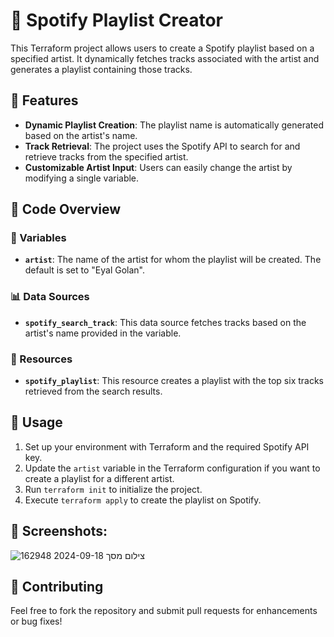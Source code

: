 # 🎵 Spotify Playlist Creator

This Terraform project allows users to create a Spotify playlist based on a specified artist. It dynamically fetches tracks associated with the artist and generates a playlist containing those tracks.

## 🌟 Features

- **Dynamic Playlist Creation**: The playlist name is automatically generated based on the artist's name.
- **Track Retrieval**: The project uses the Spotify API to search for and retrieve tracks from the specified artist.
- **Customizable Artist Input**: Users can easily change the artist by modifying a single variable.

## 📜 Code Overview

### 🔧 Variables

- **`artist`**: The name of the artist for whom the playlist will be created. The default is set to "Eyal Golan".

### 📊 Data Sources

- **`spotify_search_track`**: This data source fetches tracks based on the artist's name provided in the variable.

### 📂 Resources

- **`spotify_playlist`**: This resource creates a playlist with the top six tracks retrieved from the search results.

## 🚀 Usage

1. Set up your environment with Terraform and the required Spotify API key.
2. Update the `artist` variable in the Terraform configuration if you want to create a playlist for a different artist.
3. Run `terraform init` to initialize the project.
4. Execute `terraform apply` to create the playlist on Spotify.

## 🚀 Screenshots:
![צילום מסך 2024-09-18 162948](https://github.com/user-attachments/assets/2b87d0df-df2b-4cc0-bcc3-b1e48f46f500)

   

## 🤝 Contributing

Feel free to fork the repository and submit pull requests for enhancements or bug fixes!
